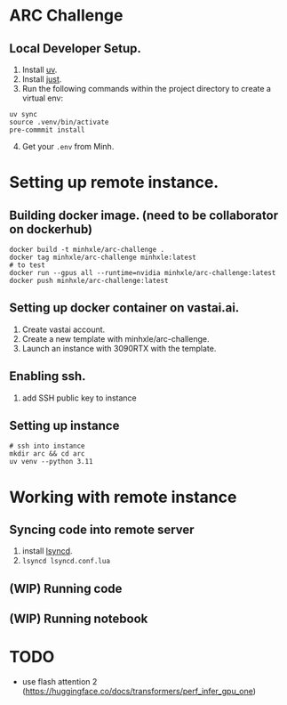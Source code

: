 # ARC Challenge

## Local Developer Setup. 
1. Install [uv](https://docs.astral.sh/uv/getting-started/installation/).
2. Install [just](https://github.com/casey/just).
3. Run the following commands within the project directory to create a virtual env:
```
uv sync
source .venv/bin/activate
pre-commmit install
```
4. Get your `.env` from Minh.

# Setting up remote instance.
## Building docker image. (need to be collaborator on dockerhub)
```
docker build -t minhxle/arc-challenge .
docker tag minhxle/arc-challenge minhxle:latest
# to test
docker run --gpus all --runtime=nvidia minhxle/arc-challenge:latest 
docker push minhxle/arc-challenge:latest

```

## Setting up docker container on vastai.ai.
1. Create vastai account.
2. Create a new template with minhxle/arc-challenge.
3. Launch an instance with 3090RTX with the template.

## Enabling ssh.
1. add SSH public key to instance

## Setting up instance
```
# ssh into instance 
mkdir arc && cd arc
uv venv --python 3.11
```

# Working with remote instance
## Syncing code into remote server
1. install [lsyncd](https://github.com/lsyncd/lsyncd).
2. `lsyncd lsyncd.conf.lua`
## (WIP) Running code
## (WIP) Running  notebook


# TODO
- use flash attention 2 (https://huggingface.co/docs/transformers/perf_infer_gpu_one)
